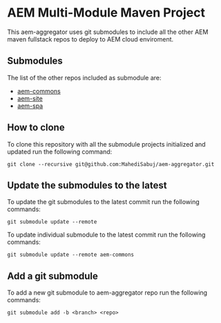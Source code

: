 # AEM Multi-Module Maven Project
This aem-aggregator uses git submodules to include all the other AEM maven fullstack repos to deploy to AEM cloud enviroment.

## Submodules
The list of the other repos included as submodule are:

* [aem-commons](https://github.com/MahediSabuj/aem-commons)
* [aem-site](https://github.com/MahediSabuj/aem-site)
* [aem-spa](https://github.com/MahediSabuj/aem-spa)

## How to clone

To clone this repository with all the submodule projects initialized and updated run the following command:

    git clone --recursive git@github.com:MahediSabuj/aem-aggregator.git

## Update the submodules to the latest

To update the git submodules to the latest commit run the following commands:

    git submodule update --remote 
    
To update individual submodule to the latest commit run the following commands:

    git submodule update --remote aem-commons

## Add a git submodule

To add a new git submodule to aem-aggregator repo run the following commands:

    git submodule add -b <branch> <repo>
